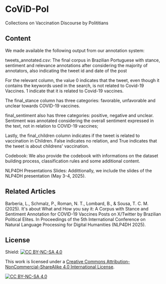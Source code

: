 # CoViD-Pol
Collections on Vaccination Discourse by Polititians

## Content

We made available the following output from our annotation system:

tweets_annotated.csv: The final corpus in Brazilian Portuguese with stance, sentiment and relevance annotations after considering the majority of annotators, also indicating the tweet id and date of the post

For the relevant column, the value 0 indicates that the tweet, even though it contains the keywords used in the search, is not related to Covid-19 Vaccines. 1 indicate that it is related to Covid-19 vaccines.

The final_stance column has three categories: favorable, unfavorable and unclear towards COVID-19 vaccines.

final_sentiment also has three categories: positive, negative and unclear. Sentiment was annotated considering the overall sentiment expressed in the text, not in relation to COVID-19 vaccines;

Lastly, the final_children column indicates if the tweet is related to vaccination in Children. False indicates no relation, and True indicates that the tweet is about childrens' vaccination.

Codebook: We also provide the codebook with informations on the dataset building process, classification rules and some additional content.

NLP4DH Presentations Slides: Addittionally, we include the slides of the NLP4DH presentation (May 3-4, 2025).



## Related Articles

Barberia, L., Schmalz, P., Roman, N. T., Lombard, B., & Sousa, T. C. M. (2025). It's about What and How you say it: A Corpus with Stance and Sentiment Annotation for COVID-19 Vaccines Posts on X/Twitter by Brazilian Political Elites. In Proceedings of the 5th International Conference on Natural Language Processing for Digital Humanities (NLP4DH 2025).


## License

Shield: [![CC BY-NC-SA 4.0][cc-by-nc-sa-shield]][cc-by-nc-sa]

This work is licensed under a
[Creative Commons Attribution-NonCommercial-ShareAlike 4.0 International License][cc-by-nc-sa].

[![CC BY-NC-SA 4.0][cc-by-nc-sa-image]][cc-by-nc-sa]

[cc-by-nc-sa]: http://creativecommons.org/licenses/by-nc-sa/4.0/
[cc-by-nc-sa-image]: https://licensebuttons.net/l/by-nc-sa/4.0/88x31.png
[cc-by-nc-sa-shield]: https://img.shields.io/badge/License-CC%20BY--NC--SA%204.0-lightgrey.svg
